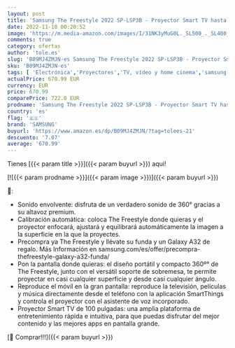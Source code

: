 ```yaml
---
layout: post
title: 'Samsung The Freestyle 2022 SP-LSP3B - Proyector Smart TV hasta 100 Pulgadas con diseño rotante 360º  Sonido 360º con Altavoz Premium  Calibración Automática y Compatible con asistentes de Voz'
date: 2022-11-18 00:20:52
image: 'https://m.media-amazon.com/images/I/31NK3yMuG0L._SL500_._SL400_.jpg'
comments: true
category: ofertas
author: 'tole.es'
slug: 'B09MJ4ZMJN-es Samsung The Freestyle 2022 SP-LSP3B - Proyector Smart TV...'
sku: 'B09MJ4ZMJN-es'
tags: [ 'Electrónica','Proyectores','TV, vídeo y home cinema','samsung','smart','tv','🇪🇸', ]
actualPrice: 670.99 EUR
currency: EUR
price: 670.99
comparePrice: 722.0 EUR
prodname: 'Samsung The Freestyle 2022 SP-LSP3B - Proyector Smart TV hasta 100 Pulgadas con diseño rotante 360º  Sonido 360º con Altavoz Premium  Calibración Automática y Compatible con asistentes de Voz'
country: 'es'
flag: '🇪🇸'
brand: 'SAMSUNG'
buyurl: 'https://www.amazon.es/dp/B09MJ4ZMJN/?tag=tolees-21'
descuento: '7.07'
average: '670.99'
---
```


Tienes [{{< param title >}}]({{< param buyurl >}}) aqui!

[![{{< param prodname >}}]({{< param image >}})]({{< param buyurl >}})

🔎:

- Sonido envolvente: disfruta de un verdadero sonido de 360° gracias a su altavoz premium.
- Calibración automática: coloca The Freestyle donde quieras y el proyector enfocará, ajustará y equilibrará automáticamente la imagen a la superficie en la que la proyectes.
- Precompra ya The Freestyle y llévate su funda y un Galaxy A32 de regalo. Más Información en samsung.com/es/offer/precompra-thefreestyle-galaxy-a32-funda/
- Pon la pantalla donde quieras: el diseño portátil y compacto 360º° de The Freestyle, junto con el versátil soporte de sobremesa, te permite proyectar en casi cualquier superficie y desde casi cualquier ángulo.
- Reproduce el móvil en la gran pantalla: reproduce la televisión, películas y música directamente desde el teléfono con la aplicación SmartThings y controla el proyector con el asistente de voz incorporado.
- Proyector Smart TV de 100 pulgadas: una amplia plataforma de entretenimiento rápida e intuitiva, para que puedas disfrutar del mejor contenido y las mejores apps en pantalla grande.

[🛒 Comprar!!!]({{< param buyurl >}})
